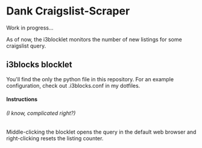 # Dank Craigslist-Scraper

Work in progress...

As of now, the i3blocklet monitors the number of new listings for some craigslist query.

## i3blocks blocklet
You'll find the only the python file in this repository. For an example configuration, check out .i3blocks.conf in my dotfiles.

#### Instructions
###### (I know, complicated right?)
Middle-clicking the blocklet opens the query in the default web browser and right-clicking resets the listing counter.
